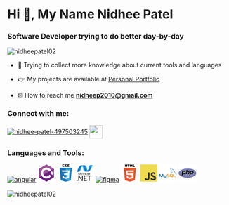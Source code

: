 <h1 align="left">Hi 👋, My Name Nidhee Patel</h1>
<h3 align="left">Software Developer trying to do better day-by-day</h3>

<p align="left"> <img src="https://komarev.com/ghpvc/?username=nidheepatel02&label=Profile%20views&color=0e75b6&style=flat" alt="nidheepatel02" /> </p>

- 🌱 Trying to collect more knowledge about current tools and languages

- 👉 My projects are available at [Personal Portfolio](https://github.com/nidheepatel02/Portfolio)

- ✉ How to reach me **nidheep2010@gmail.com**

<h3 align="left">Connect with me:</h3>
<p align="left">
<a href="https://linkedin.com/in/nidhee-patel-497503245" target="blank"><img align="center" src="https://raw.githubusercontent.com/rahuldkjain/github-profile-readme-generator/master/src/images/icons/Social/linked-in-alt.svg" alt="nidhee-patel-497503245" height="30" width="40" /></a>
<a href="https://www.github.com/nidheepatel02" target="_blank" rel="noreferrer">  <img align="center" src="https://raw.githubusercontent.com/danielcranney/readme-generator/main/public/icons/socials/github.svg" width="30" height="30" /> </picture> </a>
</p>

<h3 align="left">Languages and Tools:</h3>
<p align="left"> <a href="https://angular.io" target="_blank" rel="noreferrer"> <img src="https://angular.io/assets/images/logos/angular/angular.svg" alt="angular" width="40" height="40"/></a>   <a href="https://www.w3schools.com/cs/" target="_blank" rel="noreferrer"> <img src="https://raw.githubusercontent.com/devicons/devicon/master/icons/csharp/csharp-original.svg" alt="csharp" width="40" height="40"/></a> 
<a href="https://www.w3schools.com/css/" target="_blank" rel="noreferrer"> <img src="https://raw.githubusercontent.com/devicons/devicon/master/icons/css3/css3-original-wordmark.svg" alt="css3" width="40" height="40"/></a> 
<a href="https://dotnet.microsoft.com/" target="_blank" rel="noreferrer"> <img src="https://raw.githubusercontent.com/devicons/devicon/master/icons/dot-net/dot-net-original-wordmark.svg" alt="dotnet" width="40" height="40"/></a> 
<a href="https://www.figma.com/" target="_blank" rel="noreferrer"> <img src="https://www.vectorlogo.zone/logos/figma/figma-icon.svg" alt="figma" width="40" height="40"/></a> 
<a href="https://www.w3.org/html/" target="_blank" rel="noreferrer"> <img src="https://raw.githubusercontent.com/devicons/devicon/master/icons/html5/html5-original-wordmark.svg" alt="html5" width="40" height="40"/></a> 
<a href="https://developer.mozilla.org/en-US/docs/Web/JavaScript" target="_blank" rel="noreferrer"> <img src="https://raw.githubusercontent.com/devicons/devicon/master/icons/javascript/javascript-original.svg" alt="javascript" width="40" height="40"/></a> 
<a href="https://www.mysql.com/" target="_blank" rel="noreferrer"> <img src="https://raw.githubusercontent.com/devicons/devicon/master/icons/mysql/mysql-original-wordmark.svg" alt="mysql" width="40" height="40"/></a> 
<a href="https://www.php.net" target="_blank" rel="noreferrer"> <img src="https://raw.githubusercontent.com/devicons/devicon/master/icons/php/php-original.svg" alt="php" width="40" height="40"/></a> </p>
<p><img align="center" src="https://github-readme-streak-stats.herokuapp.com/?user=nidheepatel02&" alt="nidheepatel02" /></p>
